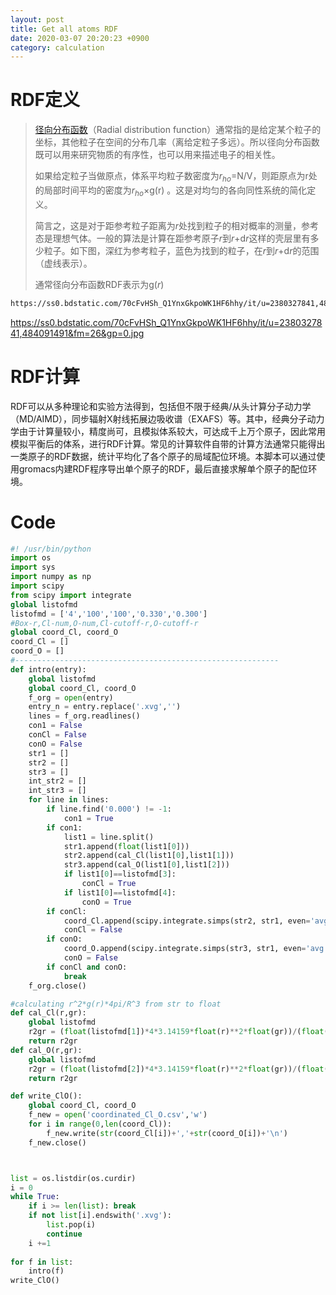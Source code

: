 ```yaml
---
layout: post
title: Get all atoms RDF
date: 2020-03-07 20:20:23 +0900
category: calculation
---
```

# RDF定义
> [径向分布函数](https://baike.baidu.com/item/%E5%BE%84%E5%90%91%E5%88%86%E5%B8%83%E5%87%BD%E6%95%B0/12723225?fr=aladdin)（Radial distribution function）通常指的是给定某个粒子的坐标，其他粒子在空间的分布几率（离给定粒子多远）。所以径向分布函数既可以用来研究物质的有序性，也可以用来描述电子的相关性。
>
> 如果给定粒子当做原点，体系平均粒子数密度为*r<sub>ho</sub>*=N/V，则距原点为r处的局部时间平均的密度为*r<sub>ho</sub>*×g(r) 。这是对均匀的各向同性系统的简化定义。
>
> 简言之，这是对于距参考粒子距离为*r*处找到粒子的相对概率的测量，参考态是理想气体。一般的算法是计算在距参考原子*r*到*r*+d*r*这样的壳层里有多少粒子。如下图，深红为参考粒子，蓝色为找到的粒子，在*r*到*r*+d*r*的范围（虚线表示）。
>
> 通常径向分布函数RDF表示为g(*r*)

```markdown
https://ss0.bdstatic.com/70cFvHSh_Q1YnxGkpoWK1HF6hhy/it/u=2380327841,484091491&fm=26&gp=0.jpg
```

https://ss0.bdstatic.com/70cFvHSh_Q1YnxGkpoWK1HF6hhy/it/u=2380327841,484091491&fm=26&gp=0.jpg

# RDF计算

RDF可以从多种理论和实验方法得到，包括但不限于经典/从头计算分子动力学（MD/AIMD），同步辐射X射线拓展边吸收谱（EXAFS）等。其中，经典分子动力学由于计算量较小，精度尚可，且模拟体系较大，可达成千上万个原子，因此常用模拟平衡后的体系，进行RDF计算。常见的计算软件自带的计算方法通常只能得出一类原子的RDF数据，统计平均化了各个原子的局域配位环境。本脚本可以通过使用gromacs内建RDF程序导出单个原子的RDF，最后直接求解单个原子的配位环境。

# Code

```python
#! /usr/bin/python
import os
import sys
import numpy as np
import scipy
from scipy import integrate
global listofmd
listofmd = ['4','100','100','0.330','0.300']
#Box-r,Cl-num,O-num,Cl-cutoff-r,O-cutoff-r
global coord_Cl, coord_O
coord_Cl = []
coord_O = []
#-----------------------------------------------------------
def intro(entry):
	global listofmd
	global coord_Cl, coord_O
	f_org = open(entry)
	entry_n = entry.replace('.xvg','')
	lines = f_org.readlines()
	con1 = False
	conCl = False
	conO = False
	str1 = []
	str2 = []
	str3 = []
	int_str2 = []
	int_str3 = []
	for line in lines:
		if line.find('0.000') != -1:
			con1 = True
		if con1:
			list1 = line.split()
			str1.append(float(list1[0]))
			str2.append(cal_Cl(list1[0],list1[1]))
			str3.append(cal_O(list1[0],list1[2]))
			if list1[0]==listofmd[3]:
				conCl = True
			if list1[0]==listofmd[4]:
				conO = True
		if conCl:
			coord_Cl.append(scipy.integrate.simps(str2, str1, even='avg'))
			conCl = False
		if conO:
			coord_O.append(scipy.integrate.simps(str3, str1, even='avg'))
			conO = False
		if conCl and conO:
			break
	f_org.close()

#calculating r^2*g(r)*4pi/R^3 from str to float
def cal_Cl(r,gr):
	global listofmd
	r2gr = (float(listofmd[1])*4*3.14159*float(r)**2*float(gr))/(float(listofmd[0])**3)
	return r2gr
def cal_O(r,gr):
	global listofmd
	r2gr = (float(listofmd[2])*4*3.14159*float(r)**2*float(gr))/(float(listofmd[0])**3)
	return r2gr

def write_ClO():
	global coord_Cl, coord_O
	f_new = open('coordinated_Cl_O.csv','w')
	for i in range(0,len(coord_Cl)):
		f_new.write(str(coord_Cl[i])+','+str(coord_O[i])+'\n')
	f_new.close()              



list = os.listdir(os.curdir)
i = 0
while True:
	if i >= len(list): break
	if not list[i].endswith('.xvg'):
		list.pop(i)
		continue
	i +=1
	
for f in list:
	intro(f)
write_ClO()
```